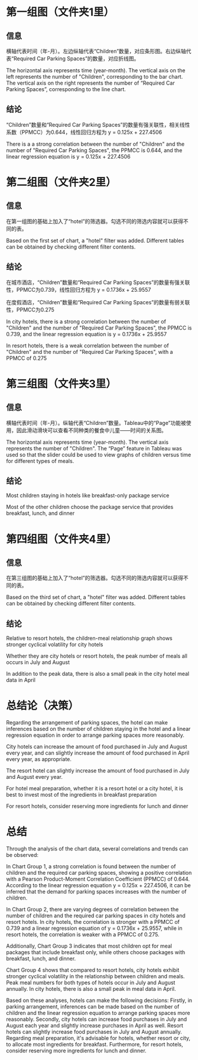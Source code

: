 # 第一组图（文件夹1里）

## 信息
横轴代表时间（年-月）。左边纵轴代表“Children”数量，对应条形图。右边纵轴代表“Required Car Parking Spaces”的数量，对应折线图。

The horizontal axis represents time (year-month). The vertical axis on the left represents the number of "Children", corresponding to the bar chart. The vertical axis on the right represents the number of “Required Car Parking Spaces”, corresponding to the line chart.

## 结论
“Children”数量和“Required Car Parking Spaces”的数量有强关联性，相关线性系数（PPMCC）为0.644，线性回归方程为 y = 0.125x + 227.4506

There is a a strong correlation between the number of "Children" and the number of "Required Car Parking Spaces", the PPMCC is 0.644, and the linear regression equation is y = 0.125x + 227.4506

# 第二组图（文件夹2里）

## 信息
在第一组图的基础上加入了“hotel”的筛选器。勾选不同的筛选内容就可以获得不同的表。

Based on the first set of chart, a "hotel" filter was added. Different tables can be obtained by checking different filter contents.

## 结论
在城市酒店，“Children”数量和“Required Car Parking Spaces”的数量有强关联性，PPMCC为0.739，线性回归方程为 y = 0.1736x + 25.9557

在度假酒店，“Children”数量和“Required Car Parking Spaces”的数量有弱关联性，PPMCC为0.275

In city hotels, there is a strong correlation between the number of "Children" and the number of "Required Car Parking Spaces", the PPMCC is 0.739, and the linear regression equation is y = 0.1736x + 25.9557

In resort hotels, there is a weak correlation between the number of "Children" and the number of "Required Car Parking Spaces", with a PPMCC of 0.275

# 第三组图（文件夹3里）

## 信息
横轴代表时间（年-月）。纵轴代表“Children”数量。Tableau中的“Page”功能被使用，因此滑动滑块可以查看不同种类的餐食中儿童——时间的关系图。

The horizontal axis represents time (year-month). The vertical axis represents the number of "Children". The “Page” feature in Tableau was used so that the slider could be used to view graphs of children versus time for different types of meals.

## 结论
Most children staying in hotels like breakfast-only package service

Most of the other children choose the package service that provides breakfast, lunch, and dinner

# 第四组图（文件夹4里）

## 信息
在第三组图的基础上加入了“hotel”的筛选器。勾选不同的筛选内容就可以获得不同的表。

Based on the third set of chart, a "hotel" filter was added. Different tables can be obtained by checking different filter contents.

## 结论
Relative to resort hotels, the children-meal relationship graph shows stronger cyclical volatility for city hotels

Whether they are city hotels or resort hotels, the peak number of meals all occurs in July and August

In addition to the peak data, there is also a small peak in the city hotel meal data in April

# 总结论（决策）
Regarding the arrangement of parking spaces, the hotel can make inferences based on the number of children staying in the hotel and a linear regression equation in order to arrange parking spaces more reasonably.

City hotels can increase the amount of food purchased in July and August every year, and can slightly increase the amount of food purchased in April every year, as appropriate.

The resort hotel can slightly increase the amount of food purchased in July and August every year.

For hotel meal preparation, whether it is a resort hotel or a city hotel, it is best to invest most of the ingredients in breakfast preparation

For resort hotels, consider reserving more ingredients for lunch and dinner

# 总结
Through the analysis of the chart data, several correlations and trends can be observed:

In Chart Group 1, a strong correlation is found between the number of children and the required car parking spaces, showing a positive correlation with a Pearson Product-Moment Correlation Coefficient (PPMCC) of 0.644. According to the linear regression equation y = 0.125x + 227.4506, it can be inferred that the demand for parking spaces increases with the number of children.

In Chart Group 2, there are varying degrees of correlation between the number of children and the required car parking spaces in city hotels and resort hotels. In city hotels, the correlation is stronger with a PPMCC of 0.739 and a linear regression equation of y = 0.1736x + 25.9557, while in resort hotels, the correlation is weaker with a PPMCC of 0.275.

Additionally, Chart Group 3 indicates that most children opt for meal packages that include breakfast only, while others choose packages with breakfast, lunch, and dinner.

Chart Group 4 shows that compared to resort hotels, city hotels exhibit stronger cyclical volatility in the relationship between children and meals. Peak meal numbers for both types of hotels occur in July and August annually. In city hotels, there is also a small peak in meal data in April.

Based on these analyses, hotels can make the following decisions: Firstly, in parking arrangement, inferences can be made based on the number of children and the linear regression equation to arrange parking spaces more reasonably. Secondly, city hotels can increase food purchases in July and August each year and slightly increase purchases in April as well. Resort hotels can slightly increase food purchases in July and August annually. Regarding meal preparation, it's advisable for hotels, whether resort or city, to allocate most ingredients for breakfast. Furthermore, for resort hotels, consider reserving more ingredients for lunch and dinner.